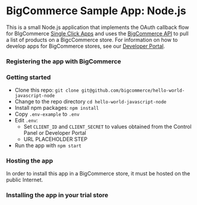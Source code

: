 # BigCommerce Sample App: Node.js

This is a small Node.js application that implements the OAuth callback flow for BIgCommerce [Single Click Apps][single_click_apps] and uses the [BigCommerce API][api_client] to pull a list of products on a BigcCommerce store. For information on how to develop apps for BigCommerce stores, see our [Developer Portal][devdocs].

### Registering the app with BigCommerce

### Getting started

* Clone this repo: `git clone git@github.com/bigcommerce/hello-world-javascript-node`
* Change to the repo directory `cd hello-world-javascript-node`
* Install npm packages: `npm install`
* Copy `.env-example` to `.env`
* Edit `.env`:
	* Set `CLIENT_ID` and `CLIENT_SECRET` to values obtained from the Control Panel or Developer Portal
	* URL PLACEHOLDER STEP
* Run the app with `npm start`

### Hosting the app
In order to install this app in a BigCommerce store, it must be hosted on the public Internet.

### Installing the app in your trial store

[single_click_apps]: https://developer.bigcommerce.com/api/#building-oauth-apps
[api_client]: https://github.com/getconversio/node-bigcommerce
[devdocs]: https://developer.bigcommerce.com
